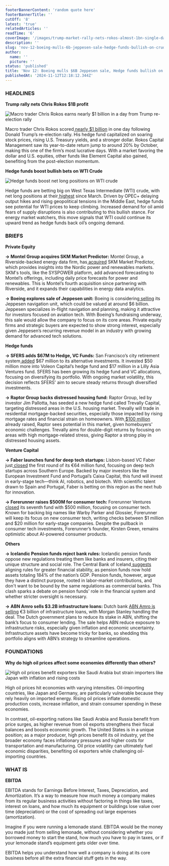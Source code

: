 ```yaml
---
footerBannerContent: 'random quote here'
footerBannerTitle: ''
cutOff: '8'
latest: 'true'
relatedArticles: ''
readTime: '6'
coverImage: '/images/trump-market-rally-nets-rokos-almost-1bn-single-day-profit-YyND.webp'
description: ''
slug: 'nov-12-boeing-mulls-6b-jeppesen-sale-hedge-funds-bullish-on-crude'
author:
  name: ''
  picture: ''
status: 'published'
title: 'Nov 12: Boeing mulls $6B Jeppesen sale, Hedge funds bullish on crude'
publishedAt: '2024-11-12T12:18:12.344Z'
---
```


### HEADLINES

**Trump rally nets Chris Rokos $1B profit**

![Macro trader Chris Rokos earns nearly $1 billion in a day from Trump re-election rally](/images/trump-market-rally-nets-rokos-almost-1bn-single-day-profit-MzND.webp)

Macro trader Chris Rokos scored[ nearly $1 billion](https://www.hedgeweek.com/trump-market-rally-nets-rokos-almost-1bn-single-day-profit/) in one day following Donald Trump’s re-election rally. His hedge fund capitalized on soaring stock prices, rising U.S. Treasury yields, and a stronger dollar. Rokos Capital Management saw its year-to-date return jump to around 20% by October, making this one of the firm’s most lucrative days. With a market favoring the dollar and U.S. equities, other funds like Element Capital also gained, benefiting from the post-election momentum.

**Hedge funds boost bullish bets on WTI Crude**

![Hedge funds boost net long positions on WTI crude](/images/hedge-funds-up-bullish-wti-bets-to-highest-level-since-march-g2Nj.webp)

Hedge funds are betting big on West Texas Intermediate (WTI) crude, with net long positions at their[ highest](https://www.hedgeweek.com/hedge-funds-up-bullish-wti-bets-to-highest-level-since-march/#:~:text=Hedge%20funds%20have%20boosted%20their,to%20a%20report%20by%20Bloomberg.) since March. Driven by OPEC+ delaying output hikes and rising geopolitical tensions in the Middle East, hedge funds see potential for WTI prices to keep climbing. Increased demand for oil amid fears of supply disruptions is also contributing to this bullish stance. For energy market watchers, this move signals that WTI could continue its upward trend as hedge funds back oil’s ongoing demand.

### BRIEFS

**Private Equity**

**→ Montel Group acquires SKM Market Predictor:** Montel Group, a Riverside-backed energy data firm, has[ acquired](https://www.privateequitywire.co.uk/riversides-montel-group-to-acquire-skm-market-predictor/) SKM Market Predictor, which provides insights into the Nordic power and renewables markets. SKM's tools, like the SYSPOWER platform, add advanced forecasting to Montel’s offerings, including daily price forecasts for power and renewables. This is Montel’s fourth acquisition since partnering with Riverside, and it expands their capabilities in energy data analytics.

**→ Boeing explores sale of Jeppesen unit:** Boeing is considering[ selling](https://www.privateequitywire.co.uk/boeing-mulls-6bn-sale-of-jeppesen-navigation-unit-piquing-pe-interest/#:~:text=Boeing%20is%20evaluating%20a%20potential,a%20report%20by%20Bloomberg%20News.) its Jeppesen navigation unit, which could be valued at around $6 billion. Jeppesen specializes in-flight navigation and planning, making it attractive for investors focused on aviation tech. With Boeing’s fundraising underway, this sale would allow the company to focus on its core areas. Private equity firms and strategic buyers are expected to show strong interest, especially given Jeppesen’s recurring revenue model in an industry with growing demand for advanced tech solutions.

**Hedge funds**

**→ SFERS adds $67M to Hedge, VC Funds:** San Francisco’s city retirement system[ added](https://www.privateequitywire.co.uk/sfers-ups-hedge-fund-and-vc-fund-allocations-by-67m/) $67 million to its alternative investments. It invested $50 million more into Voleon Capital’s hedge fund and $17 million in a Lilly Asia Ventures fund. SFERS has been growing its hedge fund and VC allocations, focusing on diversifying its portfolio. With ongoing market volatility, this decision reflects SFERS' aim to secure steady returns through diversified investments.

**→ Raptor Group backs distressed housing fund:** Raptor Group, led by investor Jim Pallotta, has seeded a new hedge fund called Trevally Capital, targeting distressed areas in the U.S. housing market. Trevally will trade in residential mortgage-backed securities, especially those impacted by rising mortgage rates and financial strain on homeowners. With[ $100 million](https://www.hedgeweek.com/raptor-group-invests-in-hedge-fund-targeting-distressed-us-housing-market/) already raised, Raptor sees potential in this market, given homebuyers' economic challenges. Trevally aims for double-digit returns by focusing on areas with high mortgage-related stress, giving Raptor a strong play in distressed housing assets.

**Venture Capital**

**→ Faber launches fund for deep tech startups:** Lisbon-based VC Faber just[ closed](https://techcrunch.com/2024/11/06/faber-launches-third-vc-fund-with-34m-first-close-aims-for-64m/) the first round of its €64 million fund, focusing on deep tech startups across Southern Europe. Backed by major investors like the European Investment Fund and Portugal’s Caixa Capital, this fund will invest in early-stage tech—think AI, robotics, and biotech. With scientific talent drawn to Spain and Portugal, Faber is betting on this region as the next hub for innovation.

**→ Forerunner raises $500M for consumer tech:** Forerunner Ventures [closed](https://pitchbook.com/news/articles/forerunner-consumer-tech-vc-that-backed-warby-parker-away-raises-500m-fund-vii) its seventh fund with $500 million, focusing on consumer tech. Known for backing big names like Warby Parker and Glossier, Forerunner will keep its focus on new consumer tech, writing checks between $1 million and $20 million for early-stage companies. Despite the pullback in consumer tech investments, Forerunner’s founder, Kirsten Green, remains optimistic about AI-powered consumer products.

**Others**

**→ Icelandic Pension funds reject bank rules:** Icelandic pension funds oppose new regulations treating them like banks and insurers, citing their unique structure and social role. The Central Bank of Iceland[ suggests](https://www.ipe.com/news/icelands-pension-funds-reject-idea-of-subjecting-them-to-bank-rules/10076748.article) aligning rules for greater financial stability, as pension funds now hold assets totaling 184% of the nation’s GDP. Pension funds, however, argue they have a distinct purpose, rooted in labor-market contributions, and don't want to be bound by the same regulations as commercial banks. This clash sparks a debate on pension funds' role in the financial system and whether stricter oversight is necessary.

**→ ABN Amro sells $3.2B infrastructure loans:** Dutch bank [ABN Amro is selling](https://www.bloomberg.com/news/articles/2024-11-11/abn-amro-puts-3-billion-of-infrastructure-loans-up-for-sale?srnd=phx-alternative-investments) €3 billion of infrastructure loans, with Morgan Stanley handling the deal. The Dutch government plans to reduce its stake in ABN, shifting the bank’s focus to consumer lending. The sale helps ABN reduce exposure to infrastructure risks, especially given inflation and economic uncertainty. Infrastructure assets have become tricky for banks, so shedding this portfolio aligns with ABN’s strategy to streamline operations.

### FOUNDATIONS

**Why do high oil prices affect some economies differently than others?**

![High oil prices benefit exporters like Saudi Arabia but strain importers like Japan with inflation and rising costs](/images/why-do-high-oil-prices-affect-some-economies-more-than-others-M0Mj.webp)

High oil prices hit economies with varying intensities. Oil-importing countries, like Japan and Germany, are particularly vulnerable because they rely heavily on imported energy. Rising oil prices inflate domestic production costs, increase inflation, and strain consumer spending in these economies.

In contrast, oil-exporting nations like Saudi Arabia and Russia benefit from price surges, as higher revenue from oil exports strengthens their fiscal balances and boosts economic growth. The United States is in a unique position; as a major producer, high prices benefit its oil industry, yet the broader economy faces inflationary pressures and higher costs for transportation and manufacturing. Oil price volatility can ultimately fuel economic disparities, benefiting oil exporters while challenging oil-importing countries.

### WHAT IS

**EBITDA**

EBITDA stands for Earnings Before Interest, Taxes, Depreciation, and Amortization. It’s a way to measure how much money a company makes from its regular business activities without factoring in things like taxes, interest on loans, and how much its equipment or buildings lose value over time (depreciation) or the cost of spreading out large expenses (amortization).

Imagine if you were running a lemonade stand. EBITDA would be the money you made just from selling lemonade, without considering whether you borrowed money to start the stand, how much you have to pay in taxes, or if your lemonade stand’s equipment gets older over time.

EBITDA helps you understand how well a company is doing at its core business before all the extra financial stuff gets in the way.